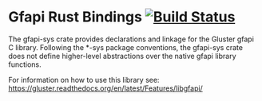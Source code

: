# Gfapi Rust Bindings [![Build Status](https://travis-ci.org/cholcombe973/Gfapi-sys.svg?branch=master)](https://travis-ci.org/cholcombe973/Gfapi-sys)
The gfapi-sys crate provides declarations and linkage for the 
Gluster gfapi C library. Following the *-sys package conventions, 
the gfapi-sys crate does not define higher-level abstractions over the native gfapi library functions.

For information on how to use this library see: https://gluster.readthedocs.org/en/latest/Features/libgfapi/
